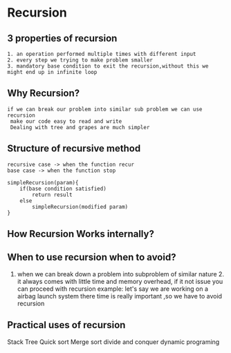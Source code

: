 # Recursion
## 3 properties of recursion
  	1. an operation performed multiple times with different input
	2. every step we trying to make problem smaller
	3. mandatory base condition to exit the recursion,without this we might end up in infinite loop
  
## Why Recursion?
   	if we can break our problem into similar sub problem we can use recursion
	 make our code easy to read and write
	 Dealing with tree and grapes are much simpler	
   
## Structure of recursive method

  	recursive case -> when the function recur
	base case -> when the function stop
	
	simpleRecursion(param){
		if(base condition satisfied)
			return result
		else
			simpleRecursion(modified param)
	}
  
## How Recursion Works internally?

## When to use recursion when to avoid?
  1. when we can break down a problem into subproblem of similar nature
	2. it always comes with little time and memory overhead, if it not issue you can proceed with recursion
	example: let's say we are working on a airbag launch system there time is really important ,so we have to avoid recursion
  
## Practical uses of recursion
  Stack
  Tree
  Quick sort
  Merge sort 
  divide and conquer
  dynamic programing




